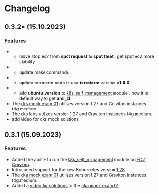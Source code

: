 # Changelog
## 0.3.2* (15.10.2023)
### Features
* + move stop ec2 from **spot request** to  **spot fleet** .  get spot ec2 more stability
* + update make commands 
* + update terraform code  to use **terraform** version **v1.5.6** 
* + add **ubuntu_version** to [k8s_self_management](..%2Fterraform%2Fmodules%2Fk8s_self_managment) module . now it is default way to get **ami_id**
* The [cks mock exam 01](..%2Ftasks%2Fcks%2Fmock%2F01)  utilizes version 1.27 and Graviton instances t4g.medium.
* The cks labs utilizes version 1.27 and Graviton instances t4g.medium.
* add video for cks mock solutions

## 0.3.1 (15.09.2023)
### Features
* Added the ability to run the [k8s_self_management](..%2Fterraform%2Fmodules%2Fk8s_self_managment) module on [EC2 Graviton](https://docs.aws.amazon.com/whitepapers/latest/aws-graviton-performance-testing/what-is-aws-graviton.html).
* Introduced support for the new Kubernetes version [1.28](https://github.com/kubernetes/kubernetes/blob/master/CHANGELOG/CHANGELOG-1.28.md).
* The [cka mock exam 01](..%2Ftasks%2Fcka%2Fmock%2F01)  utilizes version 1.27 and Graviton instances t4g.medium.
* Added a [video for solutions ](https://youtu.be/IZsqAPpbBxM)  to the [cka mock exam 01](..%2Ftasks%2Fcka%2Fmock%2F01).
